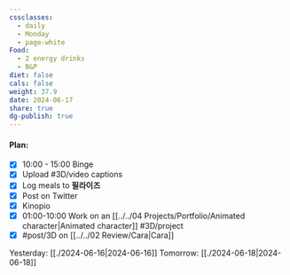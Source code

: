 ```yaml
---
cssclasses:
  - daily
  - Monday
  - page-white
Food:
  - 2 energy drinks
  - B&P
diet: false
cals: false
weight: 37.9
date: 2024-06-17
share: true
dg-publish: true
---
```

#### Plan:
- [x] 10:00 - 15:00 Binge
- [x] Upload #3D/video captions
- [x] Log meals to **필라이즈**
- [x] Post on Twitter
- [x] Kinopio
- [x] 01:00-10:00 Work on an [[../../04 Projects/Portfolio/Animated character|Animated character]] #3D/project 
- [x] #post/3D on [[../../02 Review/Cara|Cara]]

Yesterday: [[./2024-06-16|2024-06-16]]
Tomorrow: [[./2024-06-18|2024-06-18]]